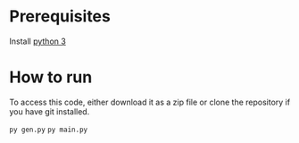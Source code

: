 # Prerequisites
Install [python 3](https://www.python.org/downloads/)

# How to run
To access this code, either download it as a zip file or clone the repository if you have git installed.

`py gen.py`
`py main.py`